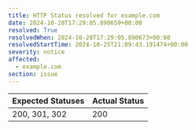 ```yaml
---
title: HTTP Status resolved for example.com
date: 2024-10-28T17:29:05.890659+00:00
resolved: True
resolvedWhen: 2024-10-28T17:29:05.890673+00:00
resolvedStartTime: 2024-10-25T21:09:43.191474+00:00
severity: notice
affected:
  - example.com
section: issue
---
```


| Expected Statuses | Actual Status  |
|-------------------|----------------|
| 200, 301, 302 | 200 |
